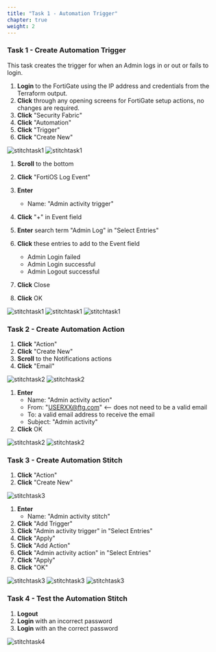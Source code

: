 ```yaml
---
title: "Task 1 - Automation Trigger"
chapter: true
weight: 2
---
```


### Task 1 - Create Automation Trigger

This task creates the trigger for when an Admin logs in or out or fails to login.

1. **Login** to the FortiGate using the IP address and credentials from the Terraform output.
1. **Click** through any opening screens for FortiGate setup actions, no changes are required.
1. **Click** "Security Fabric"
1. **Click** "Automation"
1. **Click** "Trigger"
1. **Click** "Create New"

  ![stitchtask1](../images/stitch_task1-01.jpg)
  ![stitchtask1](../images/stitch_task1-02.jpg)

1. **Scroll** to the bottom
1. **Click** "FortiOS Log Event"

1. **Enter**
    * Name: "Admin activity trigger"
1. **Click** "+" in Event field
1. **Enter** search term "Admin Log" in "Select Entries"
1. **Click** these entries to add to the Event field
    * Admin Login failed
    * Admin Login successful
    * Admin Logout successful
1. **Click** Close
1. **Click** OK

  ![stitchtask1](../images/stitch_task1-03.jpg)
  ![stitchtask1](../images/stitch_task1-04.jpg)
  ![stitchtask1](../images/stitch_task1-05.jpg)

### Task 2 - Create Automation Action

1. **Click** "Action"
1. **Click** "Create New"
1. **Scroll** to the Notifications actions
1. **Click** "Email"

  ![stitchtask2](../images/stitch_task2-01.jpg)
  ![stitchtask2](../images/stitch_task2-02.jpg)

1. **Enter**
    * Name: "Admin activity action"
    * From: "USERXX@ftg.com" <-- does not need to be a valid email
    * To: a valid email address to receive the email
    * Subject: "Admin activity"
1. **Click** OK

  ![stitchtask2](../images/stitch_task2-03.jpg)
  ![stitchtask2](../images/stitch_task2-04.jpg)

### Task 3 - Create Automation Stitch

1. **Click** "Action"
1. **Click** "Create New"

  ![stitchtask3](../images/stitch_task3-01.jpg)

1. **Enter**
    * Name: "Admin activity stitch"
1. **Click** "Add Trigger"
1. **Click** "Admin activity trigger" in "Select Entries"
1. **Click** "Apply"
1. **Click** "Add Action"
1. **Click** "Admin activity action" in "Select Entries"
1. **Click** "Apply"
1. **Click** "OK"

  ![stitchtask3](../images/stitch_task3-02.jpg)
  ![stitchtask3](../images/stitch_task3-03.jpg)
  ![stitchtask3](../images/stitch_task3-04.jpg)

### Task 4 - Test the Automation Stitch

1. **Logout**
1. **Login** with an incorrect password
1. **Login** with an the correct password

  ![stitchtask4](../images/stitch_task4-01.jpg)
